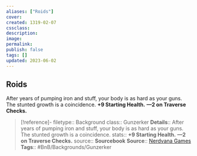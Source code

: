 ```yaml
---
aliases: ["Roids"]
cover: 
created: 1319-02-07
cssclass: 
description: 
image: 
permalink: 
publish: false
tags: []
updated: 2023-06-02
---
```


## Roids

After years of pumping iron and stuff, your body is as hard as your guns. The stunted growth is a coincidence.
**+9 Starting Health.**
**—2 on Traverse Checks.**


> [!reference]-
> filetype:: Background
> class:: Gunzerker
> **Details**:: After years of pumping iron and stuff, your body is as hard as your guns. The stunted growth is a coincidence.
> stats:: **+9 Starting Health.** **—2 on Traverse Checks.**
> source:: **Sourcebook**
> **Source**:: [Nerdvana Games](https://nerdvanagames.com)
> **Tags**:: #BnB/Backgrounds/Gunzerker
